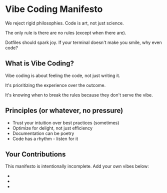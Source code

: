 # Vibe Coding Manifesto

We reject rigid philosophies. Code is art, not just science.

The only rule is there are no rules (except when there are).

Dotfiles should spark joy. If your terminal doesn't make you smile, why even code?



## What is Vibe Coding?

Vibe coding is about feeling the code, not just writing it.

It's prioritizing the experience over the outcome.

It's knowing when to break the rules because they don't serve the vibe.



## Principles (or whatever, no pressure)

- Trust your intuition over best practices (sometimes)
- Optimize for delight, not just efficiency
- Documentation can be poetry
- Code has a rhythm - listen for it

## Your Contributions

This manifesto is intentionally incomplete. Add your own vibes below:

- 
- 
- 
